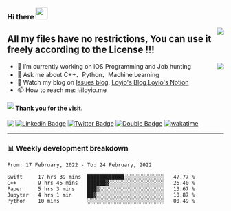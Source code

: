 <h3 align="left">Hi there <img src="https://media.giphy.com/media/hvRJCLFzcasrR4ia7z/giphy.gif" width="28"></h3>
<a align="right" href="https://github.com/loyio/loyio/blob/master/STAR/README.md"><img align="right" src="https://img.shields.io/badge/LOYIO-STAR-green" /></a>

## All my files have no restrictions, You can use it freely according to the License !!!

<img align="right" src="https://loy-readme.vercel.app/api?username=loyio&show_icons=true&hide=stars&include_all_commits=true&hide_title=true&theme=graywhite" />

- 🔭 I’m currently working on iOS Programming and Job hunting
- 💬 Ask me about C++、Python、Machine Learning
- 📔 Watch my blog on [Issues blog](https://github.com/loyio/blog/issues), [Loyio's Blog](https://blog.loyio.me),[Loyio's Notion](https://www.notion.so/Loyio-s-Dashboard-2f56bd29222a445ea9d9e8802a1ac83b)
- 📫 How to reach me: i#loyio.me


<img align="left" src="https://loy-readme.vercel.app/api/top-langs/?username=loyio&langs_count=8&layout=compact&hide=css,html,jupyter notebook" />

#### Thank you for the visit.
<img align="left" src="http://profile-counter.glitch.me/loyio/count.svg" />

  
  
[![Linkedin Badge](https://img.shields.io/badge/-@loyio-0077b5?style=flat-square&logo=Linkedin&logoColor=white&labelColor=0077b5&link=https://www.linkedin.com/in/loyio-hex-363172158/)](https://www.linkedin.com/in/loyio-hex-363172158/)
[![Twitter Badge](https://img.shields.io/badge/-@loyiome-1ca0f1?style=flat-square&labelColor=1ca0f1&logo=twitter&logoColor=white&link=https://twitter.com/loyiome)](https://twitter.com/loyiome)
[![Double Badge](https://img.shields.io/badge/@loyio-007722?style=flat&logo=Douban&logoColor=white)](https://www.douban.com/people/susmote)
[![wakatime](https://wakatime.com/badge/user/c0ddc104-5a20-41d1-ab9a-c4d9ea20a4d9.svg)](https://wakatime.com/@c0ddc104-5a20-41d1-ab9a-c4d9ea20a4d9)

-------
### 📊 Weekly development breakdown
<!--START_SECTION:waka-->
```text
From: 17 February, 2022 - To: 24 February, 2022

Swift     17 hrs 39 mins  ████████████░░░░░░░░░░░░░   47.77 % 
C++       9 hrs 45 mins   ██████▓░░░░░░░░░░░░░░░░░░   26.40 % 
Paper     5 hrs 3 mins    ███▒░░░░░░░░░░░░░░░░░░░░░   13.67 % 
Jupyter   4 hrs 1 min     ██▓░░░░░░░░░░░░░░░░░░░░░░   10.87 % 
Python    10 mins         ░░░░░░░░░░░░░░░░░░░░░░░░░   00.49 % 
```
<!--END_SECTION:waka-->
